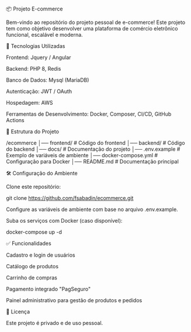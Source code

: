 📦 Projeto E-commerce

Bem-vindo ao repositório do projeto pessoal de e-commerce! Este projeto tem como objetivo desenvolver uma plataforma de comércio eletrônico funcional, escalável e moderna.

🚀 Tecnologias Utilizadas

Frontend: Jquery / Angular

Backend: PHP 8, Redis

Banco de Dados: Mysql (MariaDB)

Autenticação: JWT / OAuth

Hospedagem: AWS

Ferramentas de Desenvolvimento: Docker, Composer, CI/CD, GitHub Actions

📁 Estrutura do Projeto

/ecommerce
│── frontend/          # Código do frontend
│── backend/           # Código do backend
│── docs/              # Documentação do projeto
│── .env.example       # Exemplo de variáveis de ambiente
│── docker-compose.yml # Configuração para Docker
│── README.md          # Documentação principal

🛠️ Configuração do Ambiente

Clone este repositório:

git clone https://github.com/fsabadin/ecommerce.git

Configure as variáveis de ambiente com base no arquivo .env.example.

Suba os serviços com Docker (caso disponível):

docker-compose up -d

✅ Funcionalidades

Cadastro e login de usuários

Catálogo de produtos

Carrinho de compras

Pagamento integrado "PagSeguro"

Painel administrativo para gestão de produtos e pedidos

📜 Licença

Este projeto é privado e de uso pessoal.
